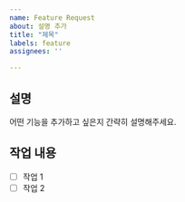 ```yaml
---
name: Feature Request
about: 설명 추가
title: "제목"
labels: feature
assignees: ''

---
```


## 설명
어떤 기능을 추가하고 싶은지 간략히 설명해주세요.

## 작업 내용
- [ ] 작업 1
- [ ] 작업 2
